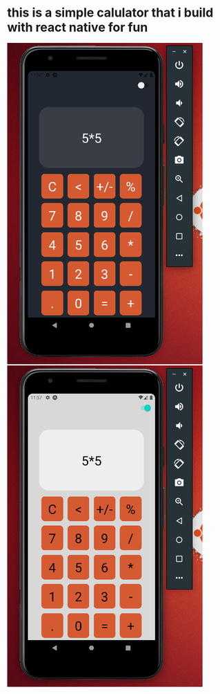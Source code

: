 # this is a simple calulator that i build with react native for fun
![This is an image](https://github.com/ImedNedjemEddine/calculator/blob/master/darkMode.png)
![This is an image](https://github.com/ImedNedjemEddine/calculator/blob/master/lightMode.png)

